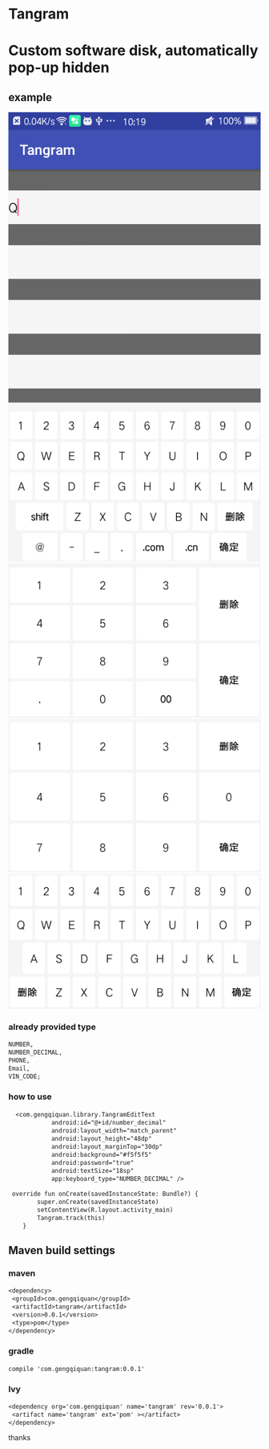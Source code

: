 # Tangram
# Custom software disk, automatically pop-up hidden
## example 
![Email](https://github.com/gengqiquan/Tangram/blob/master/images/device-2017-06-09-101954.png)![NUMBER_DECIMAL](https://github.com/gengqiquan/Tangram/blob/master/images/number_decmail.png )![NUMBER](https://github.com/gengqiquan/Tangram/blob/master/images/phone.png )![VIN_CODE](https://github.com/gengqiquan/Tangram/blob/master/images/vin_code.png)
### already provided type
    NUMBER,
    NUMBER_DECIMAL,
    PHONE,
    Email,
    VIN_CODE;
    
### how to use
```
  <com.gengqiquan.library.TangramEditText
            android:id="@+id/number_decimal"
            android:layout_width="match_parent"
            android:layout_height="48dp"
            android:layout_marginTop="30dp"
            android:background="#f5f5f5"
            android:password="true"
            android:textSize="18sp"
            app:keyboard_type="NUMBER_DECIMAL" />
```
```
 override fun onCreate(savedInstanceState: Bundle?) {
        super.onCreate(savedInstanceState)
        setContentView(R.layout.activity_main)
        Tangram.track(this)
    }
```
 ## Maven build settings 
 ### maven
 ```
 <dependency>
  <groupId>com.gengqiquan</groupId>
  <artifactId>tangram</artifactId>
  <version>0.0.1</version>
  <type>pom</type>
</dependency>
 ```
 ### gradle
 ```
 compile 'com.gengqiquan:tangram:0.0.1'
 ```
 ### lvy
 ```
 <dependency org='com.gengqiquan' name='tangram' rev='0.0.1'>
  <artifact name='tangram' ext='pom' ></artifact>
</dependency>
 ```
 thanks
